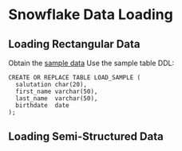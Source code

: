 # Snowflake Data Loading

## Loading Rectangular Data

Obtain the [sample data](./data/samp.csv.gz)
Use the sample table DDL:
```
CREATE OR REPLACE TABLE LOAD_SAMPLE (
  salutation char(20),
  first_name varchar(50),
  last_name  varchar(50),
  birthdate  date  
);
```

## Loading Semi-Structured Data
